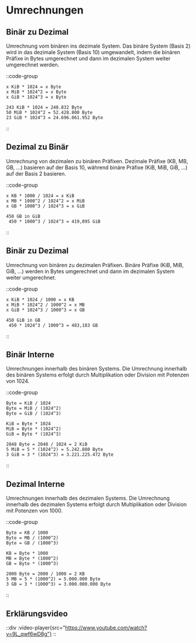 # Umrechnungen

## Binär zu Dezimal

Umrechnung vom binären ins dezimale System.
Das binäre System (Basis 2) wird in das dezimale System (Basis 10) umgewandelt, indem die binären Präfixe in Bytes umgerechnet und dann im dezimalen System weiter umgerechnet werden.

::code-group
  ```text [Umrechnung]
  x KiB * 1024 = x Byte
x MiB * 1024^2 = x Byte
x GiB * 1024^3 = x Byte
  ```
  ```text [Beispiel]
  243 KiB * 1024 = 248.832 Byte
50 MiB * 1024^2 = 52.428.800 Byte
23 GiB * 1024^3 = 24.696.061.952 Byte
  ```
::

## Dezimal zu Binär

Umrechnung von dezimalen zu binären Präfixen.
Dezimale Präfixe (KB, MB, GB, ...) basieren auf der Basis 10, während binäre Präfixe (KiB, MiB, GiB, ...) auf der Basis 2 basieren.

::code-group
  ```text [Umrechnung]
  x KB * 1000 / 1024 = x KiB
x MB * 1000^2 / 1024^2 = x MiB
x GB * 1000^3 / 1024^3 = x GiB
  ```
  ```text [Beispiel]
  450 GB in GiB
   450 * 1000^3 / 1024^3 = 419,095 GiB
  ```
::

## Binär zu Dezimal

Umrechnung von binären zu dezimalen Präfixen.
Binäre Präfixe (KiB, MiB, GiB, ...) werden in Bytes umgerechnet und dann im dezimalen System weiter umgerechnet.

::code-group
  ```text [Umrechnung]
  x KiB * 1024 / 1000 = x KB
x MiB * 1024^2 / 1000^2 = x MB
x GiB * 1024^3 / 1000^3 = x GB
  ```
  ```text [Beispiel]
  450 GiB in GB
   450 * 1024^3 / 1000^3 = 483,183 GB
  ```
::

## Binär Interne

Umrechnungen innerhalb des binären Systems.
Die Umrechnung innerhalb des binären Systems erfolgt durch Multiplikation oder Division mit Potenzen von 1024.

::code-group
  ```text [Umrechnung]
Byte = KiB / 1024
Byte = MiB / (1024^2)
Byte = GiB / (1024^3)

KiB = Byte * 1024
MiB = Byte * (1024^2)
GiB = Byte * (1024^3)
  ```
  ```text [Beispiel]
2048 Byte = 2048 / 1024 = 2 KiB
5 MiB = 5 * (1024^2) = 5.242.880 Byte
3 GiB = 3 * (1024^3) = 3.221.225.472 Byte
  ```
::

## Dezimal Interne

Umrechnungen innerhalb des dezimalen Systems.
Die Umrechnung innerhalb des dezimalen Systems erfolgt durch Multiplikation oder Division mit Potenzen von 1000.

::code-group
  ```text [Umrechnung]
Byte = KB / 1000
Byte = MB / (1000^2)
Byte = GB / (1000^3)

KB = Byte * 1000
MB = Byte * (1000^2)
GB = Byte * (1000^3)
  ```
  ```text [Beispiel]
2000 Byte = 2000 / 1000 = 2 KB
5 MB = 5 * (1000^2) = 5.000.000 Byte
3 GB = 3 * (1000^3) = 3.000.000.000 Byte
  ```
::

## Erklärungsvideo

::div
  :video-player{src="https://www.youtube.com/watch?v=9L_qwf6wD8g"}
::
